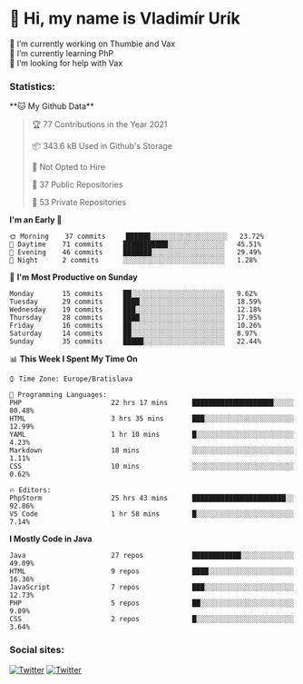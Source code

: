 <h1> 👋 Hi, my name is Vladimír Urík</h1>
<p>
 🔭 I’m currently working on Thumbie and Vax<br>
 🌱 I’m currently learning PhP<br>
 🤔 I’m looking for help with Vax<br>
</p>
<h3>Statistics:</h3>
<!--START_SECTION:waka-->
**🐱 My Github Data** 

> 🏆 77 Contributions in the Year 2021
 > 
> 📦 343.6 kB Used in Github's Storage 
 > 
> 🚫 Not Opted to Hire
 > 
> 📜 37 Public Repositories 
 > 
> 🔑 53 Private Repositories  
 > 
**I'm an Early 🐤** 

```text
🌞 Morning    37 commits     ██████░░░░░░░░░░░░░░░░░░░   23.72% 
🌆 Daytime    71 commits     ███████████░░░░░░░░░░░░░░   45.51% 
🌃 Evening    46 commits     ███████░░░░░░░░░░░░░░░░░░   29.49% 
🌙 Night      2 commits      ░░░░░░░░░░░░░░░░░░░░░░░░░   1.28%

```
📅 **I'm Most Productive on Sunday** 

```text
Monday       15 commits     ██░░░░░░░░░░░░░░░░░░░░░░░   9.62% 
Tuesday      29 commits     ████░░░░░░░░░░░░░░░░░░░░░   18.59% 
Wednesday    19 commits     ███░░░░░░░░░░░░░░░░░░░░░░   12.18% 
Thursday     28 commits     ████░░░░░░░░░░░░░░░░░░░░░   17.95% 
Friday       16 commits     ██░░░░░░░░░░░░░░░░░░░░░░░   10.26% 
Saturday     14 commits     ██░░░░░░░░░░░░░░░░░░░░░░░   8.97% 
Sunday       35 commits     █████░░░░░░░░░░░░░░░░░░░░   22.44%

```


📊 **This Week I Spent My Time On** 

```text
⌚︎ Time Zone: Europe/Bratislava

💬 Programming Languages: 
PHP                      22 hrs 17 mins      ████████████████████░░░░░   80.48% 
HTML                     3 hrs 35 mins       ███░░░░░░░░░░░░░░░░░░░░░░   12.99% 
YAML                     1 hr 10 mins        █░░░░░░░░░░░░░░░░░░░░░░░░   4.23% 
Markdown                 18 mins             ░░░░░░░░░░░░░░░░░░░░░░░░░   1.11% 
CSS                      10 mins             ░░░░░░░░░░░░░░░░░░░░░░░░░   0.62%

🔥 Editors: 
PhpStorm                 25 hrs 43 mins      ███████████████████████░░   92.86% 
VS Code                  1 hr 58 mins        █░░░░░░░░░░░░░░░░░░░░░░░░   7.14%

```

**I Mostly Code in Java** 

```text
Java                     27 repos            ████████████░░░░░░░░░░░░░   49.09% 
HTML                     9 repos             ████░░░░░░░░░░░░░░░░░░░░░   16.36% 
JavaScript               7 repos             ███░░░░░░░░░░░░░░░░░░░░░░   12.73% 
PHP                      5 repos             ██░░░░░░░░░░░░░░░░░░░░░░░   9.09% 
CSS                      2 repos             █░░░░░░░░░░░░░░░░░░░░░░░░   3.64%

```



<!--END_SECTION:waka-->

<h3>Social sites:</h3>
<p><a href="https://twitter.com/GGGEDR" target="_blank"><img alt="Twitter" src="https://img.shields.io/badge/twitter-%231DA1F2.svg?&style=for-the-badge&logo=twitter&logoColor=white" /></a> <a href="https://www.reddit.com/user/GGGEDR" target="_blank"><img alt="Twitter" src="https://img.shields.io/badge/reddit-%23FE6262.svg?&style=for-the-badge&logo=reddit&logoColor=white" /></a>
</p>
